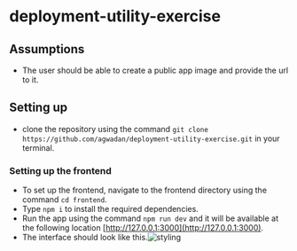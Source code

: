 # deployment-utility-exercise

## Assumptions

* The user should be able to create a public app image and provide the url to it.

## Setting up

* clone the repository using the command ```git clone https://github.com/agwadan/deployment-utility-exercise.git``` in your terminal.

### Setting up the frontend
* To set up the frontend, navigate to the frontend directory using the command ```cd frontend```.
* Type ```npm i``` to install the required dependencies.
* Run the app using the command ```npm run dev``` and it will be available at the following location [http://127.0.0.1:3000](http://127.0.0.1:3000). 
* The interface should look like this.![styling](https://user-images.githubusercontent.com/30318555/126914899-4eebdf29-e15e-4db9-b6f4-29f4a709cbb0.png)
